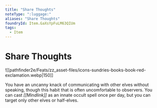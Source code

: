 ```yaml
---
title: "Share Thoughts"
noteType: ":luggage:"
aliases: "Share Thoughts"
foundryId: Item.GaXsYpFuLM63QIUm
tags:
  - Item
---
```


# Share Thoughts
![[pathfinder2e/Feats/zz_asset-files/icons-sundries-books-book-red-exclamation.webp|150]]

You have an uncanny knack of communicating with other elves without speaking, though this habit that is often uncomfortable to observers. You can cast _[[Mindlink]]_ as an innate occult spell once per day, but you can target only other elves or half-elves.
